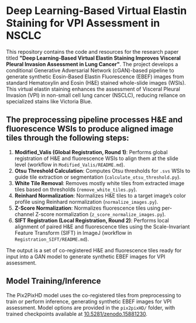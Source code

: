 # Deep Learning-Based Virtual Elastin Staining for VPI Assessment in NSCLC

This repository contains the code and resources for the research paper titled **"Deep Learning-Based Virtual Elastin Staining Improves Visceral Pleural Invasion Assessment in Lung Cancer"**. The project develops a conditional Generative Adversarial Network (cGAN)-based pipeline to generate synthetic Eosin-Based Elastin Fluorescence (EBEF) images from standard Hematoxylin and Eosin (H&E) stained whole-slide images (WSIs). This virtual elastin staining enhances the assessment of Visceral Pleural Invasion (VPI) in non-small cell lung cancer (NSCLC), reducing reliance on specialized stains like Victoria Blue.

## The preprocessing pipeline processes H&E and fluorescence WSIs to produce aligned image tiles through the following steps:
1. **Modified_Valis (Global Registration, Round 1)**: Performs global registration of H&E and fluorescence WSIs to align them at the slide level (workflow in `Modified_Valis/README.md`).
2. **Otsu Threshold Calculation**: Computes Otsu thresholds for `.svs` WSIs to guide tile extraction or segmentation (`calculate_otsu_threshold.py`).
3. **White Tile Removal**: Removes mostly white tiles from extracted image tiles based on thresholds (`remove_white_tiles.py`).
4. **Reinhard Normalization**: Normalizes H&E tiles to a target image’s color profile using Reinhard normalization (`normalize_images.py`).
5. **Z-Score Normalization**: Normalizes fluorescence tiles using per-channel Z-score normalization (`z_score_normalize_images.py`).
6. **SIFT Registration (Local Registration, Round 2)**: Performs local alignment of paired H&E and fluorescence tiles using the Scale-Invariant Feature Transform (SIFT) in ImageJ (workflow in `Registration_SIFT/README.md`).

The output is a set of co-registered H&E and fluorescence tiles ready for input into a GAN model to generate synthetic EBEF images for VPI assessment.

## Model Training/Inference
The Pix2PixHD model uses the co-registered tiles from preprocessing to train or perform inference, generating synthetic EBEF images for VPI assessment. Model options are provided in the `pix2pixHD/` folder, with trained checkpoints available at [10.5281/zenodo.15881230](https://doi.org/10.5281/zenodo.15881230).
